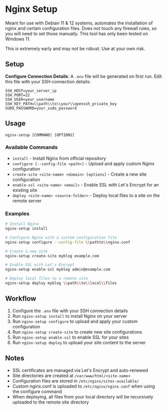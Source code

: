 # Nginx Setup

Meant for use with Debian 11 & 12 systems, automates the installation of nginx and certain configuration files. Does not touch any firewall rules, so you will need to set those manually. This tool has only been tested on Windows 11.

This is extremely early and may not be robust. Use at your own risk.

## Setup

**Configure Connection Details**: A `.env` file will be generated on first run. Edit this file with your SSH connection details:

```
SSH_HOST=your_server_ip
SSH_PORT=22
SSH_USER=your_username
SSH_KEY_PATH=\\path\\to\\your\\openssh_private_key
SUDO_PASSWORD=your_sudo_password
```

## Usage

```
nginx-setup [COMMAND] [OPTIONS]
```

### Available Commands

- `install` - Install Nginx from official repository
- `configure [--config-file <path>]` - Upload and apply custom Nginx configuration
- `create-site <site-name> <domain> [options]` - Create a new site configuration
- `enable-ssl <site-name> <email>` - Enable SSL with Let's Encrypt for an existing site
- `deploy <site-name> <source-folder>` - Deploy local files to a site on the remote server

### Examples

```bash
# Install Nginx
nginx-setup install

# Configure Nginx with a custom configuration file
nginx-setup configure --config-file \\pathto\\nginx.conf

# Create a new site
nginx-setup create-site myblog example.com

# Enable SSL with Let's Encrypt
nginx-setup enable-ssl myblog admin@example.com

# Deploy local files to a remote site
nginx-setup deploy myblog \\path\\to\\local\\files
```

## Workflow

1. Configure the `.env` file with your SSH connection details
2. Run `nginx-setup install` to install Nginx on your server
3. Run `nginx-setup configure` to upload and apply your custom configuration
4. Run `nginx-setup create-site` to create new site configurations
5. Run `nginx-setup enable-ssl` to enable SSL for your sites
6. Run `nginx-setup deploy` to upload your site content to the server

## Notes

- SSL certificates are managed via Let's Encrypt and auto-renewed
- Site directories are created at `/var/www/html/<site-name>`
- Configuration files are stored in `/etc/nginx/sites-available/`
- Custom nginx.conf is uploaded to `/etc/nginx/nginx.conf` when using the configure command
- When deploying, all files from your local directory will be recursively uploaded to the remote site directory
